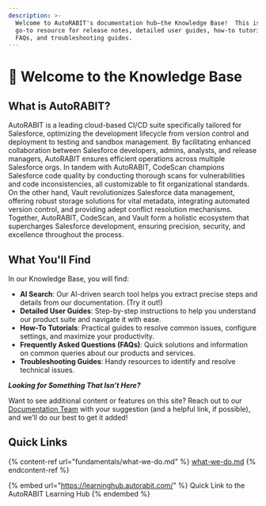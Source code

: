 ```yaml
---
description: >-
  Welcome to AutoRABIT's documentation hub—the Knowledge Base!  This is your
  go-to resource for release notes, detailed user guides, how-to tutorials,
  FAQs, and troubleshooting guides.
---
```


# 👋 Welcome to the Knowledge Base

## What is AutoRABIT?  <a href="#what-is-autorabit" id="what-is-autorabit"></a>

AutoRABIT is a leading cloud-based CI/CD suite specifically tailored for Salesforce, optimizing the development lifecycle from version control and deployment to testing and sandbox management. By facilitating enhanced collaboration between Salesforce developers, admins, analysts, and release managers, AutoRABIT ensures efficient operations across multiple Salesforce orgs. In tandem with AutoRABIT, CodeScan champions Salesforce code quality by conducting thorough scans for vulnerabilities and code inconsistencies, all customizable to fit organizational standards. On the other hand, Vault revolutionizes Salesforce data management, offering robust storage solutions for vital metadata, integrating automated version control, and providing adept conflict resolution mechanisms. Together, AutoRABIT, CodeScan, and Vault form a holistic ecosystem that supercharges Salesforce development, ensuring precision, security, and excellence throughout the process.

## What You'll Find

In our Knowledge Base, you will find:

* **AI Search**: Our AI-driven search tool helps you extract precise steps and details from our documentation. (Try it out!)
* **Detailed User Guides**: Step-by-step instructions to help you understand our product suite and navigate it with ease.
* **How-To Tutorials**: Practical guides to resolve common issues, configure settings, and maximize your productivity.
* **Frequently Asked Questions (FAQs)**: Quick solutions and information on common queries about our products and services.
* **Troubleshooting Guides**: Handy resources to identify and resolve technical issues.

_**Looking for Something That Isn’t Here?**_

Want to see additional content or features on this site? Reach out to our [Documentation Team](mailto:shannan.zerance@autorabit.com?cc=cameron.dehart@autorabit.com\&subject=External%20KnowledgeBase%20Request) with your suggestion (and a helpful link, if possible), and we’ll do our best to get it added!

## Quick Links

{% content-ref url="fundamentals/what-we-do.md" %}
[what-we-do.md](fundamentals/what-we-do.md)
{% endcontent-ref %}

{% embed url="https://learninghub.autorabit.com/" %}
Quick Link to the AutoRABIT Learning Hub
{% endembed %}

##
